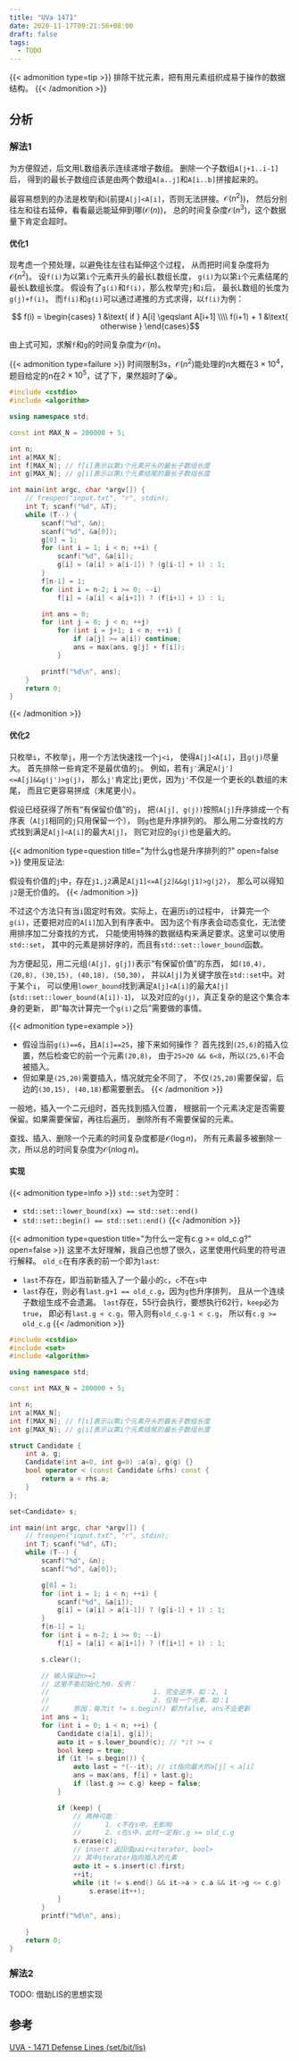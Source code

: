 ```yaml
---
title: "UVa 1471"
date: 2020-11-17T09:21:56+08:00
draft: false
tags:
  - TODO
---
```


{{< admonition type=tip >}}
排除干扰元素，把有用元素组织成易于操作的数据结构。
{{< /admonition >}}

## 分析

### 解法1

为方便叙述，后文用L数组表示连续递增子数组。
删除一个子数组`A[j+1..i-1]`后，
得到的最长子数组应该是由两个数组`A[a..j]`和`A[i..b]`拼接起来的。

最容易想到的办法是枚举j和i(前提`A[j]<A[i]`，否则无法拼接。$\mathcal{O} (n^2)$)，
然后分别往左和往右延伸，看看最远能延伸到哪($\mathcal{O} (n)$)，
总的时间复杂度$\mathcal{O} (n^3)$，这个数据量下肯定会超时。

#### 优化1

现考虑一个预处理，以避免往左往右延伸这个过程，
从而把时间复杂度将为$\mathcal{O} (n^2)$。
设`f(i)`为以第`i`个元素开头的最长L数组长度，
`g(i)`为以第`i`个元素结尾的最长L数组长度。
假设有了`g(i)`和`f(i)`，那么枚举完`j`和`i`后，
最长L数组的长度为`g(j)+f(i)`。
而`f(i)`和`g(i)`可以通过递推的方式求得，以`f(i)`为例：

[//]: # (这里的行末空格不能删。。。)
$$
f(i) = \begin{cases}
1 &\text{ if } A[i] \geqslant A[i+1] \\\\ 
f(i+1) + 1 &\text{ otherwise }
\end{cases}$$

由上式可知，求解`f`和`g`的时间复杂度为$\mathcal{O} (n)$。

{{< admonition type=failure >}}
时间限制3s，$\mathcal{O} (n^2)$能处理的n大概在$3\times 10^4$，
题目给定的n在$2\times 10^5$，试了下，果然超时了:sob:。
```cpp
#include <cstdio>
#include <algorithm>

using namespace std;

const int MAX_N = 200000 + 5;

int n;
int a[MAX_N];
int f[MAX_N]; // f[i]表示以第i个元素开头的最长子数组长度
int g[MAX_N]; // g[i]表示以第i个元素结尾的最长子数组长度

int main(int argc, char *argv[]) {
    // freopen("input.txt", "r", stdin);
    int T; scanf("%d", &T);
    while (T--) {
        scanf("%d", &n);
        scanf("%d", &a[0]);
        g[0] = 1;
        for (int i = 1; i < n; ++i) {
            scanf("%d", &a[i]);
            g[i] = (a[i] > a[i-1]) ? (g[i-1] + 1) : 1;
        }
        f[n-1] = 1;
        for (int i = n-2; i >= 0; --i)
            f[i] = (a[i] < a[i+1]) ? (f[i+1] + 1) : 1;

        int ans = 0;
        for (int j = 0; j < n; ++j)
            for (int i = j+1; i < n; ++i) {
                if (a[j] >= a[i]) continue;
                ans = max(ans, g[j] + f[i]);
            }

        printf("%d\n", ans);
    }
    return 0;
}
```
{{< /admonition >}}

#### 优化2

只枚举`i`，不枚举`j`，用一个方法快速找一个`j<i`，
使得`A[j]<A[i]`，且`g(j)`尽量大。
首先排除一些肯定不是最优值的`j`。
例如，若有`j'`满足`A[j']<=A[j]&&g(j')>g(j)`，
那么`j'`肯定比`j`更优，因为`j'`不仅是一个更长的L数组的末尾，
而且它更容易拼成（末尾更小）。

假设已经获得了所有“有保留价值”的`j`，
把`(A[j], g(j))`按照`A[j]`升序排成一个有序表（`A[j]`相同的`j`只用保留一个），
则`g`也是升序排列的。
那么用二分查找的方式找到满足`A[j]<A[i]`的最大`A[j]`，
则它对应的`g(j)`也是最大的。

{{< admonition type=question title="为什么g也是升序排列的?" open=false >}}
使用反证法:

假设有价值的`j`中，存在`j1,j2`满足`A[j1]<=A[j2]&&g(j1)>g(j2)`，
那么可以得知`j2`是无价值的。
{{< /admonition >}}

不过这个方法只有当`i`固定时有效。实际上，在遍历`i`的过程中，
计算完一个`g(i)`，还要把对应的`A[i]`加入到有序表中。
因为这个有序表会动态变化，无法使用排序加二分查找的方式，
只能使用特殊的数据结构来满足要求。这里可以使用`std::set`，
其中的元素是排好序的，而且有`std::set::lower_bound`函数。

为方便起见，用二元组`(A[j], g[j])`表示“有保留价值”的东西，
如`(10,4), (20,8), (30,15), (40,18), (50,30)`，
并以`A[j]`为关键字放在`std::set`中。对于某个`i`，
可以使用`lower_bound`找到满足`A[j]<A[i]`的最大`A[j]`
(`std::set::lower_bound(A[i])-1`)，
以及对应的`g(j)`，真正复杂的是这个集合本身的更新，
即“每次计算完一个`g(i)`之后”需要做的事情。

{{< admonition type=example >}}
- 假设当前`g(i)==6`，且`A[i]==25`，接下来如何操作？
首先找到`(25,6)`的插入位置，然后检查它的前一个元素`(20,8)`，
由于`25>20 && 6<8`，所以`(25,6)`不会被插入。
- 但如果是`(25,20)`需要插入，情况就完全不同了，
不仅`(25,20)`需要保留，后边的`(30,15), (40,18)`都需要删去。
{{< /admonition >}}

一般地，插入一个二元组时，首先找到插入位置，
根据前一个元素决定是否需要保留。如果需要保留，再往后遍历，
删除所有不需要保留的元素。

查找、插入、删除一个元素的时间复杂度都是$\mathcal{O} (\log n)$，
所有元素最多被删除一次，所以总的时间复杂度为$\mathcal{O} (n \log n)$。

#### 实现

{{< admonition type=info >}}
`std::set`为空时：
- `std::set::lower_bound(xx) == std::set::end()`
- `std::set::begin() == std::set::end()`
{{< /admonition >}}

{{< admonition type=question title="为什么一定有c.g >= old_c.g?" open=false >}}
这里不太好理解，我自己也想了很久，这里使用代码里的符号进行解释。
`old_c`在有序表的前一个即为`last`:
- `last`不存在，即当前新插入了一个最小的`c`，`c`不在`s`中
- `last`存在，则必有`last.g+1 == old_c.g`，因为`g`也升序排列，
且从一个连续子数组生成不会遗漏。
`last`存在，55行会执行，要想执行62行，`keep`必为`true`，
即必有`last.g < c.g`，带入则有`old_c.g-1 < c.g`，
所以有`c.g >= old_c.g`
{{< /admonition >}}

```cpp
#include <cstdio>
#include <set>
#include <algorithm>

using namespace std;

const int MAX_N = 200000 + 5;

int n;
int a[MAX_N];
int f[MAX_N]; // f[i]表示以第i个元素开头的最长子数组长度
int g[MAX_N]; // g[i]表示以第i个元素结尾的最长子数组长度

struct Candidate {
    int a, g;
    Candidate(int a=0, int g=0) :a(a), g(g) {}
    bool operator < (const Candidate &rhs) const {
        return a < rhs.a;
    }
};

set<Candidate> s;

int main(int argc, char *argv[]) {
    // freopen("input.txt", "r", stdin);
    int T; scanf("%d", &T);
    while (T--) {
        scanf("%d", &n);
        scanf("%d", &a[0]);

        g[0] = 1;
        for (int i = 1; i < n; ++i) {
            scanf("%d", &a[i]);
            g[i] = (a[i] > a[i-1]) ? (g[i-1] + 1) : 1;
        }
        f[n-1] = 1;
        for (int i = n-2; i >= 0; --i)
            f[i] = (a[i] < a[i+1]) ? (f[i+1] + 1) : 1;

        s.clear();

        // 输入保证n>=1
        // 这里不能初始化为0，反例：
        //                          1. 完全逆序，如：2, 1
        //                          2. 仅有一个元素，如：1
        //      原因：每次it != s.begin() 都为false, ans不会更新
        int ans = 1;
        for (int i = 0; i < n; ++i) {
            Candidate c(a[i], g[i]);
            auto it = s.lower_bound(c); // *it >= c
            bool keep = true;
            if (it != s.begin()) {
                auto last = *(--it); // it指向最大的a[j] < a[i]
                ans = max(ans, f[i] + last.g);
                if (last.g >= c.g) keep = false;
            }

            if (keep) {
                // 两种可能：
                //      1. c不在s中，无影响
                //      2. c在s中，此时一定有c.g >= old_c.g
                s.erase(c);
                // insert 返回值pair<iterator, bool>
                // 其中iterator指向插入的元素
                auto it = s.insert(c).first;
                ++it;
                while (it != s.end() && it->a > c.a && it->g <= c.g)
                    s.erase(it++);
            }
        }
        printf("%d\n", ans);

    }
    return 0;
}
```

### 解法2

TODO: 借助LIS的思想实现

## 参考

[UVA - 1471 Defense Lines (set/bit/lis)](https://www.cnblogs.com/asdfsag/p/10358561.html)
